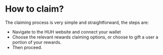 # How to claim?

The claiming process is very simple and straightforward, the steps are:

* Navigate to the HUH website and connect your wallet
* &#x20;Choose the relevant rewards claiming options, or choose to gift a user a portion of your rewards.
* Then proceed.
